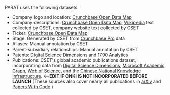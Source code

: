 PARAT uses the following datasets:
- Company logo and location: [Crunchbase Open Data Map](https://data.crunchbase.com/v3.1/docs/open-data-map)
- Company descriptions: [Crunchbase Open Data Map](https://data.crunchbase.com/v3.1/docs/open-data-map), [Wikipedia](https://wikipedia.org) text collected by CSET, company website text collected by CSET
- Ticker: [Crunchbase Open Data Map](https://data.crunchbase.com/v3.1/docs/open-data-map)
- Stage: Generated by CSET from [Crunchbase Pro](https://www.crunchbase.com) data
- Aliases: Manual annotation by CSET
- Parent-subsidiary relationships: Manual annotation by CSET
- Patents: [Digital Science Dimensions](https://www.dimensions.ai) and [1790 Analytics](https://1790analytics.com)
- Publications: CSET's global academic publications dataset, incorporating data from [Digital Science Dimensions](https://www.dimensions.ai/), [Microsoft Academic Graph](https://www.microsoft.com/en-us/research/project/microsoft-academic-graph/), [Web of Science](https://clarivate.com/webofsciencegroup/solutions/web-of-science/), and the [Chinese National Knowledge Infrastructure](http://eng.oversea.cnki.net/). **<--EDIT IF CNKI IS NOT INCORPORATED BEFORE LAUNCH** (These sources also cover nearly all publications in [arXiv](https://arxiv.org/) and [Papers With Code](https://paperswithcode.com/).)
